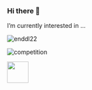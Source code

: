 ### Hi there 👋
I’m currently interested in ...

![enddl22](https://road-to-kaggle-grandmaster.vercel.app/api/simple/enddl22)

![competition](https://road-to-kaggle-grandmaster.vercel.app/api/badges/enddl22/competition/light)


<img height="50px" src="https://user-images.githubusercontent.com/5215050/187479035-6047ca0c-82ee-41e7-9d25-cad61187127f.png"/>




<!--
**inkyusa/inkyusa** is a ✨ _special_ ✨ repository because its `README.md` (this file) appears on your GitHub profile.

Here are some ideas to get you started:

- 🔭 I’m currently working on ...
- 🌱 I’m currently learning ...
- 👯 I’m looking to collaborate on ...
- 🤔 I’m looking for help with ...
- 💬 Ask me about ...
- 📫 How to reach me: ...
- 😄 Pronouns: ...
- ⚡ Fun fact: ...
-->

